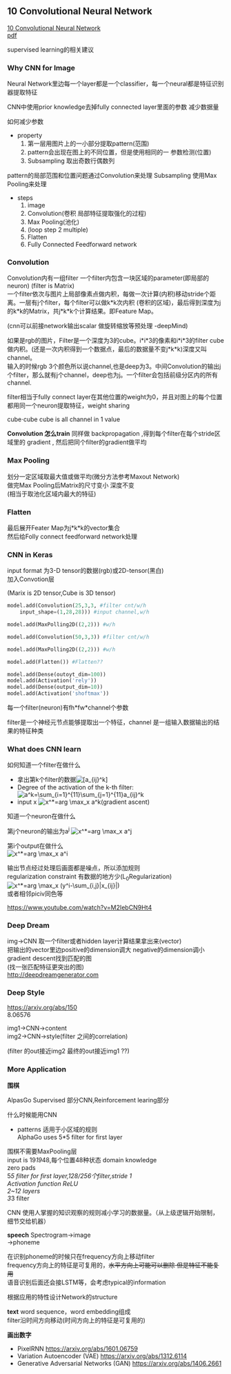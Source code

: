 ## 10 Convolutional Neural Network
[10 Convolutional Neural Network](https://www.youtube.com/watch?v=FrKWiRv254g&list=PLJV_el3uVTsPy9oCRY30oBPNLCo89yu49&index=19)  
[pdf](http://speech.ee.ntu.edu.tw/~tlkagk/courses/ML_2017/Lecture/CNN.pdf)


supervised learning的相关建议

### Why CNN for Image
Neural Network里边每一个layer都是一个classifier，每一个neural都是特征识别器提取特征

CNN中使用prior knowledge去掉fully connected layer里面的参数 减少数据量

如何减少参数  
- property
    1. 第一层用图片上的一小部分提取pattern(范围)
    2. pattern会出现在图上的不同位置，但是使用相同的一  参数检测(位置)
    3. Subsampling 取出奇数行偶数列

pattern的局部范围和位置问题通过Convolution来处理
Subsampling 使用Max Pooling来处理

- steps
    1. image
    2. Convolution(卷积 局部特征提取强化的过程)
    3. Max Pooling(池化)
    4. (loop step 2 multiple)
    5. Flatten
    6. Fully Connected Feedforward network

### Convolution
Convolution内有一组filter 一个filter内包含一块区域的parameter(即局部的neuron) (filter is Matrix)  
一个filter依次与图片上局部像素点做内积，每做一次计算(内积)移动stride个距离。一层有j个filter，每个filter可以做k\*k次内积 (卷积的区域)，最后得到深度为j的k*k的Matrix，共j\*k\*k个计算结果。即Feature Map。

(cnn可以前接network输出scalar 做旋转缩放等预处理 -deepMind)

如果是rgb的图片，Filter是一个深度为3的cube。i\*i\*3的像素和i\*i\*3的filter cube做内积。(还是一次内积得到一个数据点，最后的数据量不变j\*k\*k)深度又叫channel。  
输入的时候rgb 3个颜色所以说channel,也是deep为3。中间Convolution的输出j个filter，那么就有j个channel，deep也为j。一个filter会包括前级分区内的所有channel.

filter相当于fully connect layer在其他位置的weight为0，并且对图上的每个位置都用同一个neuron提取特征，weight sharing

cube&sdot;cube  cube is all channel in 1 value

**Convolution 怎么train**
同样做 backpropagation ,得到每个filter在每个stride区域里的 gradient , 然后把同个filter的gradient做平均

### Max Pooling
划分一定区域取最大值或做平均(微分方法参考Maxout Network)  
做完Max Pooling后Matrix的尺寸变小 深度不变  
(相当于取池化区域内最大的特征)

### Flatten
最后展开Feater Map为j\*k\*k的vector集合  
然后给Folly connect feedforward network处理


### CNN in Keras
input format 为3-D tensor的数据(rgb)或2D-tensor(黑白)  
加入Convotion层

(Marix is 2D tensor,Cube is 3D tensor)

```python
model.add(Convolution(25,3,3, #filter cnt/w/h
    input_shape=(1,28,28))) #input channel,w/h

model.add(MaxPolling2D((2,2))) #w/h

model.add(Convolution(50,3,3)) #filter cnt/w/h

model.add(MaxPolling2D((2,2))) #w/h

model.add(Flatten()) #Flatten??

model.add(Dense(outoyt_dim=100))
model.add(Activation('rely'))
model.add(Dense(output_dim=10))
model.add(Activation('shoftmax'))
```

每一个filter(neuron)有fh\*fw\*channel个参数

filter是一个神经元节点能够提取出一个特征，channel 是一组输入数据输出的结果的特征种类

### What does CNN learn

如何知道一个filter在做什么

- 拿出第k个filter的数据<img src="https://latex.codecogs.com/gif.latex?\bg_white&space;[a_{ij}^k]" title="[a_{ij}^k]" />  
- Degree of the activation of the k-th filter:<img src="https://latex.codecogs.com/gif.latex?\bg_white&space;a^k=\sum_{i=1}^{11}\sum_{j=1}^{11}a_{ij}^k" title="a^k=\sum_{i=1}^{11}\sum_{j=1}^{11}a_{ij}^k" />
- input x <img src="https://latex.codecogs.com/gif.latex?\bg_white&space;x^*=arg&space;\max_x&space;a^k" title="x^*=arg \max_x a^k" />(gradient ascent)

知道一个neuron在做什么

第j个neuron的输出为a<sup>j</sup> 
<img src="https://latex.codecogs.com/gif.latex?\bg_white&space;x^*=arg&space;\max_x&space;a^j" title="x^*=arg \max_x a^j" />


第i个output在做什么  
<img src="https://latex.codecogs.com/gif.latex?\bg_white&space;x^*=arg&space;\max_x&space;a^i" title="x^*=arg \max_x a^i" />  

输出节点经过处理后画面都是噪点，所以添加规则  
regularization constraint 有数据的地方少(L<sub>0</sub>Regularization)
<img src="https://latex.codecogs.com/gif.latex?\bg_white&space;x^*=arg&space;\max_x&space;(y^i-\sum_{i,j}|x_{ij}|)" title="x^*=arg \max_x (y^i-\sum_{i,j}|x_{ij}|)" />  
或者相邻piciv同色等

https://www.youtube.com/watch?v=M2IebCN9Ht4

### Deep Dream
img&rightarrow;CNN 取一个filter或者hidden layer计算结果拿出来(vector)  
把输出的vector里边positive的dimension调大 negative的dimension调小  
gradient descent找到匹配的图  
(找一张匹配特征更突出的图)  
http://deepdreamgenerator.com

### Deep Style
https://arxiv.org/abs/150  
8.06576

img1&rightarrow;CNN&rightarrow;content  
img2&rightarrow;CNN&rightarrow;style(filter 之间的correlation)  

(filter 的out接近img2 最终的out接近img1 ??)

### More Application
**围棋**

AlpasGo Supervised 部分CNN,Reinforcement learing部分

什么时候能用CNN
- patterns 适用于小区域的规则  
  AlphaGo uses 5*5 filter for first layer

围棋不需要MaxPooling层  
input is 19*19*48,每个位置48种状态 domain knowledge  
zero pads  
5*5 filter for first layer,128/256个filter,stride 1  
Activation function ReLU  
2~12 layers  
3*3 filter


CNN 使用人掌握的知识观察的规则减小学习的数据量。（从上级逻辑开始限制，细节交给机器）

**speech**
Spectrogram&rightarrow;image  
&rightarrow;phoneme

在识别phoneme的时候只在frequency方向上移动filter  
frequency方向上的特征是可复用的，<del>水平方向上可能可以删除 但是特征不能复用</del>  
语音识别后面还会接LSTM等，会考虑typical的information

根据应用的特性设计Network的structure

**text**
word sequence，word embedding组成  
filter沿时间方向移动(时间方向上的特征是可复用的)

**画出数字**

- PixelRNN https://arxiv.org/abs/1601.06759
- Variation Autoencoder (VAE) https://arxiv.org/abs/1312.6114
- Generative Adversarial Networks (GAN) https://arxiv.org/abs/1406.2661
